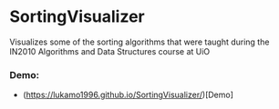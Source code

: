 # SortingVisualizer
Visualizes some of the sorting algorithms that were taught during the IN2010 Algorithms and Data Structures course at UiO

### Demo:
- (https://lukamo1996.github.io/SortingVisualizer/)[Demo]
